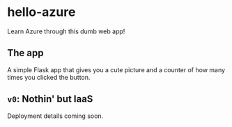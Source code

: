 # hello-azure

Learn Azure through this dumb web app!

## The app

A simple Flask app that gives you a cute picture and a counter of how many times you clicked the
button.

## `v0`: Nothin' but IaaS

Deployment details coming soon.
